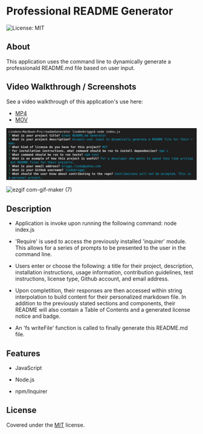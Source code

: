 # Professional README Generator

![License: MIT](https://img.shields.io/badge/License-MIT-yellow.svg)

## About

This application uses the command line to dynamically generate a professionald README.md file based on user input.

## Video Walkthrough / Screenshots

See a video walkthrough of this application's use here: 

* [MP4](https://drive.google.com/file/d/1ktezuFYBvOC5wVaVDoc0cUp1pUYZYmcm/view?usp=sharing)
* [MOV](https://drive.google.com/file/d/1mD6pliGwJqrr8HMSOYmeHMMKYr3jNq3e/view?usp=sharing)

![Command Line Prompt Example](./Assets/input.png)

![ezgif com-gif-maker (7)](https://user-images.githubusercontent.com/101146153/164337758-98e20a70-b29e-48e4-bdb4-aad84a5f3428.gif)

## Description

* Application is invoke upon running the following command: node index.js

* 'Require' is used to access the previously installed 'inquirer' module. This allows for a series of prompts to be presented to the user in the command line.

* Users enter or choose the following: a title for their project, description, installation instructions, usage information, contribution guidelines, test instructions, license type, Github account, and email address. 

* Upon completition, their responses are then accessed within string interpolation to build content for their personalized markdown file. In addition to the previously stated sections and components, their README will also contain a Table of Contents and a generated license notice and badge. 

* An 'fs writeFile' function is called to finally generate this README.md file.

## Features

* JavaScript

* Node.js

* npm/Inquirer

## License

Covered under the [MIT](license.txt) license.